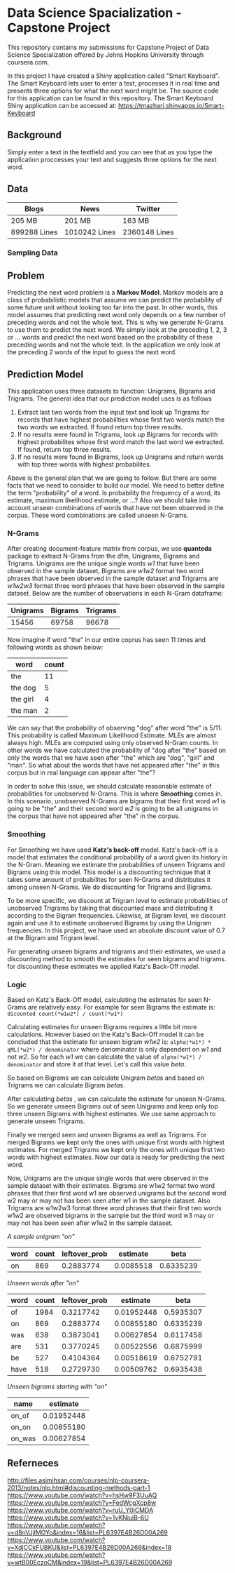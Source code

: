 # Data Science Spacialization - Capstone Project

This repository contains my submissions for Capstone Project of Data Science Specialization offered by Johns Hopkins University through coursera.com.

In this project I have created a Shiny application called "Smart Keyboard". The Smart Keyboard lets user to enter a text, processes it in real time and presents three options for what the next word might be. The source code for this application can be found in this repository. The Smart Keyboard Shiny application can be accessed at:
https://tmazhari.shinyapps.io/Smart-Keyboard

## Background

Simply enter a text in the textfield and you can see that as you type the application proccesses your text and suggests three options for the next word.

## Data

Blogs | News | Twitter
--- | --- | ---
205 MB | 201 MB | 163 MB
899288 Lines | 1010242 Lines | 2360148 Lines


### Sampling Data

## Problem

Predicting the next word problem is a **Markov Model**. Markov models are a class of probabilistic models that assume we can predict the probability of some future unit without looking too far into the past. In other words, this model assumes that predicting next word only depends on a few number of preceding words and not the whole text. This is why we generate N-Grams to use them to predict the next word. We simply look at the preceding 1, 2, 3 or ... words and predict the next word based on the probability of these preceding words and not the whole text. In the application we only look at the preceding 2 words of the input to guess the next word.

## Prediction Model 

This application uses three datasets to function: Unigrams, Bigrams and Trigrams. The general idea that our prediction model uses is as follows
  1. Extract last two words from the input text and look up Trigrams for records that have highest probabilities whose first two words match the two words we extracted. If found return top three results. 
  2. If no results were found in Trigrams, look up Bigrams for records with highest probabilites whose first word match the last word we extracted. If found, return top three results.
  3. If no results were found in Bigrams, look up Unigrams and return words with top three words with highest probabilites.

Above is the general plan that we are going to follow. But there are some facts that we need to consider to build our model. We need to better define the term "probability" of a word.  Is probability the frequency of a word, its estimate, maximum likelihood estimate, or ...? Also we should take into account unseen combinations of words that have not been observed in the corpus. These word combinations are called unseen N-Grams.

### N-Grams

After creating document-feature matrix from corpus, we use **quanteda** package to extract N-Grams from the dfm, Unigrams, Bigrams and Trigrams. Unigrams are the unique single words *w1* that have been observed in the sample dataset, Bigrams are *w1w2* format two word phrases that have been observed in the sample dataset and Trigrams are *w1w2w3* format three word phrases that have been observed in the sample dataset. Below are the number of observations in each N-Gram dataframe:

Unigrams | Bigrams | Trigrams
--- | --- | ---
15456 | 69758 | 96678

Now imagine if word "the" in our entire coprus has seen 11 times and following words as shown below:

word| count
--- | ---
the | 11
the dog | 5
the girl | 4
the man | 2

We can say that the probability of observing "dog" after word "the" is 5/11. This probability is called Maximum Likelihood Estimate. MLEs are almost always high. MLEs are computed using only observed N-Gram counts. In other words we have calculated the probability of "dog after "the" based on only the words that we have seen after "the" which are "dog", "girl" and "man". So what about the words that have not appeared after "the" in this corpus but in real language can appear after "the"? 

In order to solve this issue, we should calculate reasonable estimate of probabilities for unobserved N-Grams. This is where **Smoothing** comes in. In this scenario,  unobserved N-Grams are bigrams that their first word *w1* is going to be "the" and their second word *w2* is going to be all unigrams in the corpus that have not appeared after "the" in the corpus.       


### Smoothing

For Smoothing we have used **Katz's back-off** model. Katz's back-off is a model that estimates the conditional probability of a word given its history in the N-Gram. Meaning we estimate the probabilities of unseen Trigrams and Bigrams using this model. This model is a discounting technique that it takes some amount of probabilites for seen N-Grams and distributes it among unseen N-Grams. We do discounting for Trigrams and Bigrams. 

To be more specific,  we discount at Trigram level to estimate probabilities of unobserved Trigrams by taking that discounted mass and distributing it according to the Bigram frequencies. Likewise, at Bigram level, we discount again and use it to estimate unobserved Bigrams by using the Unigram frequencies. In this project, we have used an absolute discount value of 0.7 at the Bigram and Trigram level.

For generating unseen bigrams and trigrams and their estimates, we used a discounting method to smooth the estimates for seen bigrams and trigrams. for discounting these estimates we applied Katz's Back-Off model.

### Logic 

Based on Katz's Back-Off model, calculating the estimates for seen N-Grams are relatively easy. For example for seen Bigrams the estimate is:
`dicounted count(*w1w2*) / count(*w1*)`

Calculating estimates for unseen Bigrams requires a little bit more calculations. However based on the Katz's Back-Off model it can be concluded that the estimate for unseen bigram *w1w2* is:
`alpha(*w1*) * qML(*w2*) / denominator` 
where denominator is only dependent on *w1* and not *w2*. 
So for each *w1* we can calculate the value of `alpha(*w1*) / denominator` and store it at that level. Let's call this value *beta*.

So based on Bigrams we can calculate Unigram *beta*s and based on Trigrams we can calculate Bigram *beta*s.   

After calculating *beta*s , we can calculate the estimate for unseen N-Grams. So we generate unseen Bigrams out of seen Unigrams and keep only top three unseen Bigrams with highest estimates. We use same approach to generate unseen Trigrams.

Finally we merged seen and unseen Bigrams as well as Trigrams. For merged Bigrams we kept only the ones with unique first words with highest estimates. For merged Trigrams we kept only the ones with unique first two words with highest estimates. Now our data is ready for predicting the next word.

Now, Unigrams are the unique single words that were observed in the sample dataset with their estimates. Bigrams are w1w2 format two word phrases that their first word w1 are observed unigrams but the second word w2 may or may not has been seen after w1 in the sample dataset. Also Trigrams are w1w2w3 format three word phrases that their first two words w1w2 are observed bigrams in the sample but the third word w3 may or may not has been seen after w1w2 in the sample dataset.

*A sample unigram "on"*

word | count | leftover_prob | estimate | beta
--- | --- | --- | --- | ---
on | 869 | 0.2883774 | 0.0085518 | 0.6335239

*Unseen words after "on"*

word | count | leftover_prob | estimate | beta
--- | --- | --- | --- | ---
 of | 1984 |     0.3217742 | 0.01952448 | 0.5935307
 on |  869 |    0.2883774 | 0.00855180 | 0.6335239
 was |  638  |    0.3873041 | 0.00627854  | 0.6117458
are |  531 |    0.3770245 | 0.00522556 | 0.6875999
be |  527  |    0.4104364 | 0.00518619 | 0.6752791
have |   518 |     0.2729730|  0.00509762 | 0.6935438

*Unseen bigrams starting with "on"*

name | estimate
--- | ---
on_of | 0.01952448
on_on | 0.00855180
on_was | 0.00627854

## Referneces

http://files.asimihsan.com/courses/nlp-coursera-2013/notes/nlp.html#discounting-methods-part-1
https://www.youtube.com/watch?v=hsHw9F3UuAQ
https://www.youtube.com/watch?v=FedWcgXcp8w
https://www.youtube.com/watch?v=ruU_Y0iCMDA
https://www.youtube.com/watch?v=1vKNiuiB-6U
https://www.youtube.com/watch?v=d8nVJjlMOYo&index=16&list=PL6397E4B26D00A269
https://www.youtube.com/watch?v=XdjCCkFUBKU&list=PL6397E4B26D00A269&index=18
https://www.youtube.com/watch?v=wtB00EczoCM&index=19&list=PL6397E4B26D00A269
